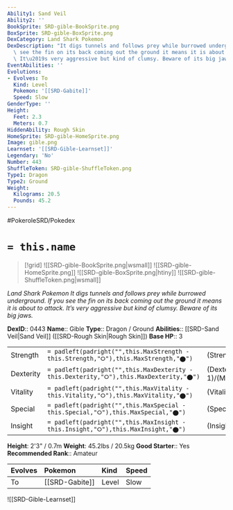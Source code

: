 ```yaml
---
Ability1: Sand Veil
Ability2: ''
BookSprite: SRD-gible-BookSprite.png
BoxSprite: SRD-gible-BoxSprite.png
DexCategory: Land Shark Pokemon
DexDescription: "It digs tunnels and follows prey while burrowed underground. If you\
  \ see the fin on its back coming out the ground it means it is about to attack.\
  \ It\u2019s very aggressive but kind of clumsy. Beware of its big jaws."
EventAbilities: ''
Evolutions:
- Evolves: To
  Kind: Level
  Pokemon: '[[SRD-Gabite]]'
  Speed: Slow
GenderType: ''
Height:
  Feet: 2.3
  Meters: 0.7
HiddenAbility: Rough Skin
HomeSprite: SRD-gible-HomeSprite.png
Image: gible.png
Learnset: '[[SRD-Gible-Learnset]]'
Legendary: 'No'
Number: 443
ShuffleToken: SRD-gible-ShuffleToken.png
Type1: Dragon
Type2: Ground
Weight:
  Kilograms: 20.5
  Pounds: 45.2
---
```


#PokeroleSRD/Pokedex

# `= this.name`

> [!grid]
> ![[SRD-gible-BookSprite.png|wsmall]]
> ![[SRD-gible-HomeSprite.png]]
> ![[SRD-gible-BoxSprite.png|htiny]]
> ![[SRD-gible-ShuffleToken.png|wsmall]]


*Land Shark Pokemon*
*It digs tunnels and follows prey while burrowed underground. If you see the fin on its back coming out the ground it means it is about to attack. It’s very aggressive but kind of clumsy. Beware of its big jaws.*

**DexID**:: 0443
**Name**:: Gible
**Type**:: Dragon / Ground
**Abilities**:: [[SRD-Sand Veil|Sand Veil]] ([[SRD-Rough Skin|Rough Skin]])
**Base HP**:: 3

|           |                                                                                        |                                          |
| --------- | -------------------------------------------------------------------------------------- | ---------------------------------------- |
| Strength  | `= padleft(padright("",this.MaxStrength - this.Strength,"⭘"),this.MaxStrength,"⬤")`    | (Strength::2)/(MaxStrength::5)   |
| Dexterity | `= padleft(padright("",this.MaxDexterity - this.Dexterity,"⭘"),this.MaxDexterity,"⬤")` | (Dexterity:: 1)/(MaxDexterity::3) |
| Vitality  | `= padleft(padright("",this.MaxVitality - this.Vitality,"⭘"),this.MaxVitality,"⬤")`    | (Vitality::2)/(MaxVitality::4)   |
| Special   | `= padleft(padright("",this.MaxSpecial - this.Special,"⭘"),this.MaxSpecial,"⬤")`       | (Special::1)/(MaxSpecial::3)     |
| Insight   | `= padleft(padright("",this.MaxInsight - this.Insight,"⭘"),this.MaxInsight,"⬤")`       | (Insight::2)/(MaxInsight::4)     |

**Height**: 2'3" / 0.7m
**Weight**: 45.2lbs / 20.5kg
**Good Starter**:: Yes
**Recommended Rank**:: Amateur

| Evolves   | Pokemon        | Kind   | Speed   |
|:----------|:---------------|:-------|:--------|
| To        | [[SRD-Gabite]] | Level  | Slow    |

![[SRD-Gible-Learnset]]
